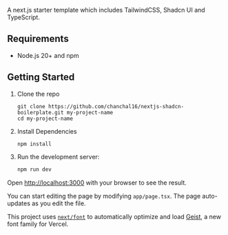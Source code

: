 A next.js starter template which includes TailwindCSS, Shadcn UI and TypeScript.

## Requirements
- Node.js 20+ and npm

## Getting Started

1. Clone the repo
   
   ```
   git clone https://github.com/chanchal16/nextjs-shadcn-boilerplate.git my-project-name
   cd my-project-name
   ```
   
2. Install Dependencies
   
   ```
   npm install
   ```
   
3. Run the development server:

    ```bash
    npm run dev
    ```

Open [http://localhost:3000](http://localhost:3000) with your browser to see the result.

You can start editing the page by modifying `app/page.tsx`. The page auto-updates as you edit the file.

This project uses [`next/font`](https://nextjs.org/docs/app/building-your-application/optimizing/fonts) to automatically optimize and load [Geist](https://vercel.com/font), a new font family for Vercel.
